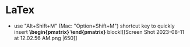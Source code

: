# LaTex
- use "Alt+Shift+M" (Mac: "Option+Shift+M") shortcut key to quickly insert **\begin{pmatrix} \end{pmatrix}** block![[Screen Shot 2023-08-11 at 12.02.56 AM.png |650]]